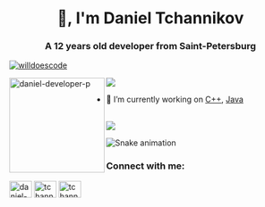 <h1 align="center">👋, I'm Daniel Tchannikov</h1>
<h3 align="center">A 12 years old developer from Saint-Petersburg</h3>

<p align="left"> <a href="https://github.com/ryo-ma/github-profile-trophy"><img src="https://github-profile-trophy.vercel.app/?username=daniel-developer-p&theme=onedark&margin-w=15&margin-h=15&column=7" alt="willdoescode" /></a> </p>

<div>
<img height="170" align="left" src="https://github-readme-stats.vercel.app/api?username=daniel-developer-p&count_private=true&include_all_commits=true&theme=onedark" alt="daniel-developer-p" />
<img src="https://github-readme-stats.vercel.app/api/top-langs/?username=daniel-developer-p&layout=compact&theme=dark&langs_count=15" />
</div>

- 🔭 I’m currently working on [C++](https://ru.wikipedia.org/wiki/C%2B%2B), [Java](https://www.oracle.com/index.html)

<br/>

<img src="https://activity-graph.herokuapp.com/graph?username=Daniel-Developer-p&bg_color=1F222E&color=F8D866&line=F85D7F&point=FFFFFF&hide_border=false" /> 
<!--     https://cdn.jsdelivr.net/npm/simple-icons@3.0.1/icons/codeforces.svg -->

![Snake animation](https://github.com/Daniel-Developer-p/rafaballerini/blob/output/github-contribution-grid-snake.svg)

<h3 align="left">Connect with me: </h3>
<p align="left">
<a href="https://stackoverflow.com/users/14818895/daniel-developer" target="blank"><img align="center" src="https://cdn.jsdelivr.net/npm/simple-icons@3.0.1/icons/stackoverflow.svg" alt="daniel-developer" height="30" width="40" /></a>
<a href="https://instagram.com/tchannikovdaniel" target="blank"><img align="center" src="https://cdn.jsdelivr.net/npm/simple-icons@3.0.1/icons/instagram.svg" alt="tchannikovdaniel" height="30" width="40" /></a>
<a href="https://t.me/TDN08" target="blank"><img align="center" src="https://cdn.jsdelivr.net/npm/simple-icons@3.0.1/icons/telegram.svg" alt="tchannikovdaniel" height="30" width="40" /></a>
</p>
